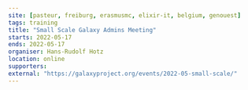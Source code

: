```yaml
---
site: [pasteur, freiburg, erasmusmc, elixir-it, belgium, genouest]
tags: training
title: "Small Scale Galaxy Admins Meeting"
starts: 2022-05-17
ends: 2022-05-17
organiser: Hans-Rudolf Hotz
location: online
supporters:
external: "https://galaxyproject.org/events/2022-05-small-scale/"
---
```



